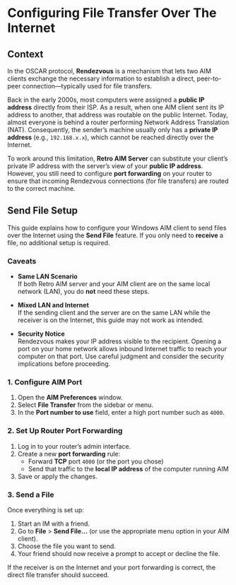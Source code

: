 # Configuring File Transfer Over The Internet

## Context

In the OSCAR protocol, **Rendezvous** is a mechanism that lets two AIM clients exchange the necessary information to
establish a direct, peer-to-peer connection—typically used for file transfers.

Back in the early 2000s, most computers were assigned a **public IP address** directly from their ISP. As a result, when
one AIM client sent its IP address to another, that address was routable on the public Internet. Today, almost everyone
is behind a router performing Network Address Translation (NAT). Consequently, the sender’s machine usually only has a
**private IP address** (e.g., `192.168.x.x`), which cannot be reached directly over the Internet.

To work around this limitation, **Retro AIM Server** can substitute your client’s private IP address with the server’s
view of your **public IP address**. However, you still need to configure **port forwarding** on your router to ensure
that incoming Rendezvous connections (for file transfers) are routed to the correct machine.

## Send File Setup

This guide explains how to configure your Windows AIM client to send files over the Internet using the **Send File**
feature. If you only need to **receive** a file, no additional setup is required.

### Caveats

- **Same LAN Scenario**  
  If both Retro AIM server and your AIM client are on the same local network (LAN), you do **not** need these steps.

- **Mixed LAN and Internet**  
  If the sending client and the server are on the same LAN while the receiver is on the Internet, this guide may not
  work as intended.

- **Security Notice**  
  Rendezvous makes your IP address visible to the recipient. Opening a port on your home network allows inbound Internet
  traffic to reach your computer on that port. Use careful judgment and consider the security implications before
  proceeding.

### 1. Configure AIM Port

1. Open the **AIM Preferences** window.
2. Select **File Transfer** from the sidebar or menu.
3. In the **Port number to use** field, enter a high port number such as `4000`.

### 2. Set Up Router Port Forwarding

1. Log in to your router’s admin interface.
2. Create a new **port forwarding** rule:
    - Forward **TCP** port `4000` (or the port you chose)
    - Send that traffic to the **local IP address** of the computer running AIM
3. Save or apply the changes.

### 3. Send a File

Once everything is set up:

1. Start an IM with a friend.
2. Go to **File** > **Send File...** (or use the appropriate menu option in your AIM client).
3. Choose the file you want to send.
4. Your friend should now receive a prompt to accept or decline the file.

If the receiver is on the Internet and your port forwarding is correct, the direct file transfer should succeed.
